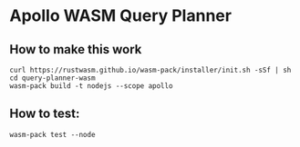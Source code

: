 # Apollo WASM Query Planner

## How to make this work

```shell script
curl https://rustwasm.github.io/wasm-pack/installer/init.sh -sSf | sh
cd query-planner-wasm
wasm-pack build -t nodejs --scope apollo
```

## How to test:
```shell script
wasm-pack test --node
```

